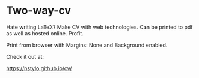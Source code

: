 # Two-way-cv

Hate writing LaTeX?
Make CV with web technologies.
Can be printed to pdf as well as hosted online.
Profit.

Print from browser with Margins: None and Background enabled.

Check it out at:

https://nstylo.github.io/cv/
